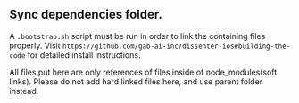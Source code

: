 ## Sync dependencies folder.

A `.bootstrap.sh` script must be run in order to link the containing files properly.
Visit `https://github.com/gab-ai-inc/dissenter-ios#building-the-code` for detailed install instructions.

All files put here are only references of files inside of node_modules(soft links).
Please do not add hard linked files here, and use parent folder instead.

